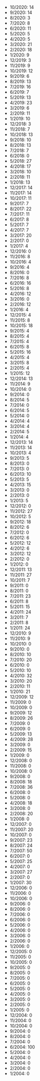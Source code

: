 *  10/2020: 14
*  9/2020: 14
*  8/2020: 3
*  7/2020: 8
*  6/2020: 11
*  5/2020: 5
*  4/2020: 5
*  3/2020: 21
*  2/2020: 18
*  1/2020: 9
*  12/2019: 3
*  11/2019: 9
*  10/2019: 12
*  9/2019: 6
*  8/2019: 13
*  7/2019: 16
*  6/2019: 7
*  5/2019: 13
*  4/2019: 23
*  3/2019: 6
*  2/2019: 11
*  1/2019: 10
*  12/2018: 3
*  11/2018: 7
*  10/2018: 13
*  9/2018: 10
*  8/2018: 13
*  7/2018: 7
*  6/2018: 0
*  5/2018: 27
*  4/2018: 17
*  3/2018: 10
*  2/2018: 11
*  1/2018: 13
*  12/2017: 14
*  11/2017: 14
*  10/2017: 11
*  9/2017: 7
*  8/2017: 22
*  7/2017: 11
*  6/2017: 8
*  5/2017: 7
*  4/2017: 7
*  3/2017: 20
*  2/2017: 0
*  1/2017: 4
*  12/2016: 0
*  11/2016: 8
*  10/2016: 4
*  9/2016: 4
*  8/2016: 0
*  7/2016: 8
*  6/2016: 16
*  5/2016: 8
*  4/2016: 12
*  3/2016: 0
*  2/2016: 12
*  1/2016: 4
*  12/2015: 4
*  11/2015: 8
*  10/2015: 18
*  9/2015: 4
*  8/2015: 4
*  7/2015: 4
*  6/2015: 8
*  5/2015: 16
*  4/2015: 4
*  3/2015: 8
*  2/2015: 4
*  1/2015: 12
*  12/2014: 13
*  11/2014: 9
*  10/2014: 0
*  9/2014: 0
*  8/2014: 5
*  7/2014: 0
*  6/2014: 5
*  5/2014: 0
*  4/2014: 4
*  3/2014: 4
*  2/2014: 5
*  1/2014: 4
*  12/2013: 14
*  11/2013: 14
*  10/2013: 4
*  9/2013: 5
*  8/2013: 0
*  7/2013: 0
*  6/2013: 10
*  5/2013: 5
*  4/2013: 15
*  3/2013: 0
*  2/2013: 0
*  1/2013: 5
*  12/2012: 0
*  11/2012: 27
*  10/2012: 5
*  9/2012: 18
*  8/2012: 6
*  7/2012: 0
*  6/2012: 6
*  5/2012: 12
*  4/2012: 6
*  3/2012: 12
*  2/2012: 0
*  1/2012: 0
*  12/2011: 13
*  11/2011: 27
*  10/2011: 7
*  9/2011: 0
*  8/2011: 0
*  7/2011: 23
*  6/2011: 8
*  5/2011: 15
*  4/2011: 24
*  3/2011: 7
*  2/2011: 8
*  1/2011: 24
*  12/2010: 9
*  11/2010: 9
*  10/2010: 0
*  9/2010: 0
*  8/2010: 10
*  7/2010: 20
*  6/2010: 0
*  5/2010: 10
*  4/2010: 32
*  3/2010: 20
*  2/2010: 11
*  1/2010: 21
*  12/2009: 12
*  11/2009: 0
*  10/2009: 0
*  9/2009: 12
*  8/2009: 26
*  7/2009: 0
*  6/2009: 0
*  5/2009: 13
*  4/2009: 28
*  3/2009: 0
*  2/2009: 15
*  1/2009: 0
*  12/2008: 0
*  11/2008: 0
*  10/2008: 0
*  9/2008: 0
*  8/2008: 18
*  7/2008: 36
*  6/2008: 0
*  5/2008: 0
*  4/2008: 18
*  3/2008: 0
*  2/2008: 20
*  1/2008: 0
*  12/2007: 0
*  11/2007: 20
*  10/2007: 0
*  9/2007: 23
*  8/2007: 24
*  7/2007: 50
*  6/2007: 0
*  5/2007: 25
*  4/2007: 0
*  3/2007: 27
*  2/2007: 0
*  1/2007: 30
*  12/2006: 0
*  11/2006: 0
*  10/2006: 0
*  9/2006: 0
*  8/2006: 0
*  7/2006: 0
*  6/2006: 0
*  5/2006: 0
*  4/2006: 0
*  3/2006: 0
*  2/2006: 0
*  1/2006: 0
*  12/2005: 0
*  11/2005: 0
*  10/2005: 0
*  9/2005: 0
*  8/2005: 0
*  7/2005: 0
*  6/2005: 0
*  5/2005: 0
*  4/2005: 0
*  3/2005: 0
*  2/2005: 0
*  1/2005: 0
*  12/2004: 0
*  11/2004: 0
*  10/2004: 0
*  9/2004: 0
*  8/2004: 0
*  7/2004: 0
*  6/2004: 100
*  5/2004: 0
*  4/2004: 0
*  3/2004: 0
*  2/2004: 0
*  1/2004: 0